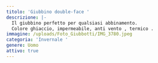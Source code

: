 ```yaml
---
titolo: 'Giubbino double-face '
descrizione: |-
  Il giubbino perfetto per qualsiasi abbinamento.
  Colore ghiaccio, impermeabile, anti vento , termico . 
immagine: /uploads/Foto_Giubbotti/IMG_3780.jpeg
categoria: 'Invernale '
genere: Uomo
attivo: true
---
```


